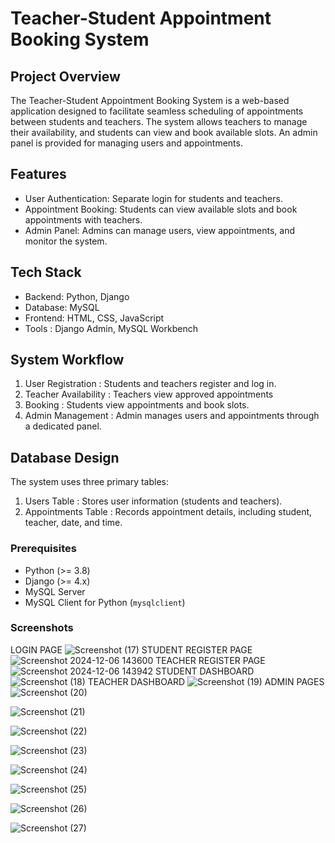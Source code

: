 
# Teacher-Student Appointment Booking System

## Project Overview
The Teacher-Student Appointment Booking System is a web-based application designed to facilitate seamless scheduling of appointments between students and teachers. The system allows teachers to manage their availability, and students can view and book available slots. An admin panel is provided for managing users and appointments.

## Features
- User Authentication: Separate login for students and teachers.
- Appointment Booking: Students can view available slots and book appointments with teachers.
- Admin Panel: Admins can manage users, view appointments, and monitor the system.

## Tech Stack
- Backend: Python, Django
- Database: MySQL
- Frontend: HTML, CSS, JavaScript
- Tools : Django Admin, MySQL Workbench

## System Workflow
1. User Registration : Students and teachers register and log in.
2. Teacher Availability : Teachers view approved appointments 
3. Booking : Students view appointments and book slots.
5. Admin Management : Admin manages users and appointments through a dedicated panel.

## Database Design
The system uses three primary tables:
1. Users Table : Stores user information (students and teachers).
2. Appointments Table : Records appointment details, including student, teacher, date, and time.


### Prerequisites
- Python (>= 3.8)
- Django (>= 4.x)
- MySQL Server
- MySQL Client for Python (`mysqlclient`)

### Screenshots
LOGIN PAGE
![Screenshot (17)](https://github.com/user-attachments/assets/79d2b7be-2921-46c8-a19e-2d6fd9b00995)
STUDENT REGISTER PAGE
![Screenshot 2024-12-06 143600](https://github.com/user-attachments/assets/37c85414-34d8-4f52-890b-86770953435d)
TEACHER REGISTER PAGE
![Screenshot 2024-12-06 143942](https://github.com/user-attachments/assets/cf8cc015-ab44-469f-9e76-afab658daab2)
STUDENT DASHBOARD
![Screenshot (18)](https://github.com/user-attachments/assets/7d94fa2b-62e3-4f29-ad09-0d349da539f3)
TEACHER DASHBOARD
![Screenshot (19)](https://github.com/user-attachments/assets/8c0bb064-1b45-424b-b56b-dcd2542805e9)
ADMIN PAGES
![Screenshot (20)](https://github.com/user-attachments/assets/38956487-2378-4198-ab21-7fe5a642fe84)

![Screenshot (21)](https://github.com/user-attachments/assets/39e366db-6e50-42e7-9b64-a55939aa21b1)

![Screenshot (22)](https://github.com/user-attachments/assets/13e06083-988d-4aa9-80e2-9f4d6b75e508)

![Screenshot (23)](https://github.com/user-attachments/assets/b3cb5967-1ffe-44f0-b578-912adbcca021)

![Screenshot (24)](https://github.com/user-attachments/assets/3d5f64ec-9b1c-4940-bc5a-b000156cbab8)

![Screenshot (25)](https://github.com/user-attachments/assets/6f939465-ddea-4875-8f55-a6e89ee0eb6b)

![Screenshot (26)](https://github.com/user-attachments/assets/f0ee8b92-0fb2-41f3-928e-457ed6aeb8ec)

![Screenshot (27)](https://github.com/user-attachments/assets/948a6594-67a2-4669-af5a-8687f3cfaefe)
